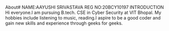 About#
NAME:AAYUSHI SRIVASTAVA
REG NO:20BCY10197
INTRODUCTION
Hi everyone.I am pursuing B.tech. CSE in Cyber Security at VIT Bhopal. 
My hobbies include listening to music, reading.I aspire to be a good coder and gain new skills and experience through geeks for geeks.
